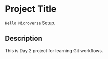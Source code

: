 # Project Title

`Hello Microverse` Setup.

## Description

This is Day 2 project for learning Git workflows.
